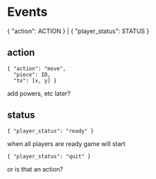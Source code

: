 # Events

{ "action": ACTION } | { "player_status": STATUS }

## action

    { "action": "move",
      "piece": ID,
      "to": [x, y] }

add powers, etc later?

## status

    { "player_status": "ready" }

when all players are ready game will start

    { "player_status": "quit" }

or is that an action?
